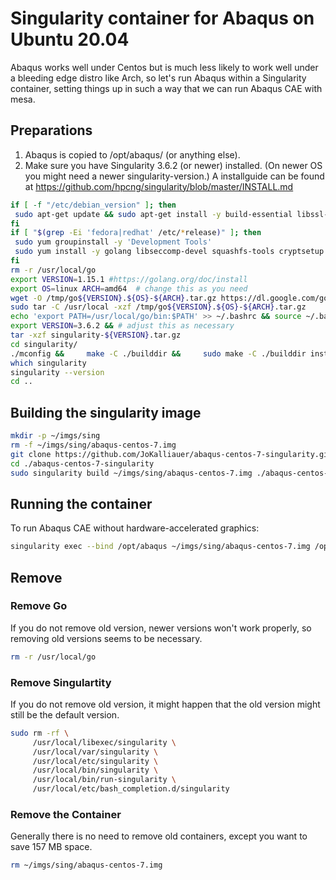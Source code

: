 # Singularity container for Abaqus on Ubuntu 20.04

Abaqus works well under Centos but is much less likely to work well under a bleeding edge distro like Arch, so let's run Abaqus within a Singularity container,
setting things up in such a way that we can run Abaqus CAE with mesa.

## Preparations

1. Abaqus is copied to /opt/abaqus/ (or anything else).
2. Make sure you have Singularity 3.6.2 (or newer) installed. (On newer OS you might need a newer singularity-version.)
A installguide can be found at https://github.com/hpcng/singularity/blob/master/INSTALL.md

```bash
if [ -f "/etc/debian_version" ]; then
 sudo apt-get update && sudo apt-get install -y build-essential libssl-dev uuid-dev libgpgme11-dev squashfs-tools libseccomp-dev wget pkg-config git cryptsetup
fi
if [ "$(grep -Ei 'fedora|redhat' /etc/*release)" ]; then
 sudo yum groupinstall -y 'Development Tools'
 sudo yum install -y golang libseccomp-devel squashfs-tools cryptsetup squashfs-tools wget pkg-config git gcc-go golang-bin
fi
rm -r /usr/local/go
export VERSION=1.15.1 #https://golang.org/doc/install
export OS=linux ARCH=amd64  # change this as you need
wget -O /tmp/go${VERSION}.${OS}-${ARCH}.tar.gz https://dl.google.com/go/go${VERSION}.${OS}-${ARCH}.tar.gz && \
sudo tar -C /usr/local -xzf /tmp/go${VERSION}.${OS}-${ARCH}.tar.gz
echo 'export PATH=/usr/local/go/bin:$PATH' >> ~/.bashrc && source ~/.bashrc
export VERSION=3.6.2 && # adjust this as necessary
tar -xzf singularity-${VERSION}.tar.gz
cd singularity/
./mconfig &&     make -C ./builddir &&     sudo make -C ./builddir install
which singularity
singularity --version
cd ..
```

## Building the singularity image

```bash
mkdir -p ~/imgs/sing
rm -f ~/imgs/sing/abaqus-centos-7.img
git clone https://github.com/JoKalliauer/abaqus-centos-7-singularity.git
cd ./abaqus-centos-7-singularity
sudo singularity build ~/imgs/sing/abaqus-centos-7.img ./abaqus-centos-7.def 
```

## Running the container

To run Abaqus CAE without hardware-accelerated graphics:

```bash
singularity exec --bind /opt/abaqus ~/imgs/sing/abaqus-centos-7.img /opt/abaqus/CAE/2019/linux_a64/code/bin/ABQLauncher cae -mesa
```

## Remove

### Remove Go
If you do not remove old version, newer versions won't work properly, so removing old versions seems to be necessary.
```bash
rm -r /usr/local/go
```

### Remove Singulartity
If you do not remove old version, it might happen that the old version might still be the default version.
```bash
sudo rm -rf \
     /usr/local/libexec/singularity \
     /usr/local/var/singularity \
     /usr/local/etc/singularity \
     /usr/local/bin/singularity \
     /usr/local/bin/run-singularity \
     /usr/local/etc/bash_completion.d/singularity
```

### Remove the Container
Generally there is no need to remove old containers, except you want to save 157 MB space.
```bash
rm ~/imgs/sing/abaqus-centos-7.img
```
